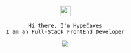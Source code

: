 <p align="center">
  <img src="https://user-images.githubusercontent.com/5679180/79618120-0daffb80-80be-11ea-819e-d2b0fa904d07.gif" width="27px">
 <br><br>
  <samp>
    Hi there, I'm HypeCaves <br>
    I am an Full-Stack FrontEnd Developer <br>
    <br><img src="https://count.getloli.com/get/@:hypecavess?theme=gelbooru-h">
  </samp>
</p>

